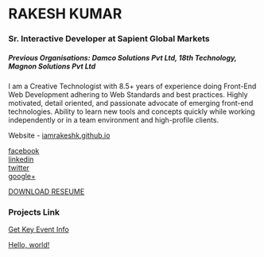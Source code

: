 # RAKESH KUMAR
### Sr. Interactive Developer at Sapient Global Markets
##### Previous Organisations: Damco Solutions Pvt Ltd, 18th Technology, Magnon Solutions Pvt Ltd

I am a Creative Technologist with 8.5+ years of experience doing Front-End Web Development adhering to Web Standards and best practices. Highly motivated, detail oriented, and passionate advocate of emerging front-end technologies. Ability to learn new tools and concepts quickly while working independently or in a team environment and high-profile clients.

Website - [iamrakeshk.github.io](https://iamrakeshk.github.io/)

[facebook](https://www.facebook.com/maarkup/)<br>
[linkedin](https://www.linkedin.com/in/rakeshpersonal/)<br>
[twitter](https://twitter.com/maarkup)<br>
[google+](https://plus.google.com/+RakeshKumar-ui-developer)

[DOWNLOAD RESEUME](https://docs.google.com/file/d/0B_BceP9CbirvMHpWNVAtcWk2MkU/view)


### Projects Link

[Get Key Event Info](https://iamrakeshk.github.io/keyinfo/)

<a href="http://example.com/" target="_blank">Hello, world!</a>